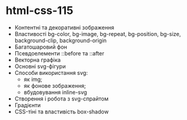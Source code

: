 # html-css-115

- Контентні та декоративні зображення
- Властивості bg-color, bg-image, bg-repeat, bg-position, bg-size, background-clip,
  background-origin
- Багатошаровий фон
- Псевдоелементи ::before та ::after
- Векторна графіка
- Основні svg-фігури
- Способи використання svg:
  - як img;
  - як фонове зображення;
  - вбудовування inline-svg
- Створення і робота з svg-спрайтом
- Градієнти
- CSS-тіні та властивість box-shadow
